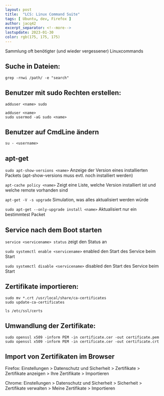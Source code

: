 ```yaml
---
layout: post
title:  "LCS: Linux Command Suite"
tags: [ Ubuntu, dev, Firefox ]
author: jacq42
excerpt_separator: <!--more-->
lastupdate: 2023-01-30
color: rgb(175, 175, 175)
---
```


Sammlung oft benötigter (und wieder vergessener) Linuxcommands

<!--more-->

## Suche in Dateien:

```
grep -rnwi /path/ -e "search"
```

## Benutzer mit sudo Rechten erstellen:

```
adduser <name> sudo
```
```
adduser <name>
sudo usermod -aG sudo <name>
```

## Benutzer auf CmdLine ändern

```
su - <username>
```

## apt-get

`sudo apt-show-versions <name>` Anzeige der Version eines installierten Packets (apt-show-versions muss evtl. noch installiert werden)

`apt-cache policy <name>` Zeigt eine Liste, welche Version installiert ist und welche remote vorhanden sind

`apt-get -V -s upgrade` Simulation, was alles aktualisiert werden würde

`sudo apt-get --only-upgrade install <name>` Aktualisiert nur ein bestimmtest Packet

## Service nach dem Boot starten

`service <servicename> status` zeigt den Status an

`sudo systemctl enable <servicename>` enabled den Start des Service beim Start

`sudo systemctl disable <servicename>` disabled den Start des Service beim Start


## Zertifikate importieren:

```
sudo mv *.crt /usr/local/share/ca-certificates
sudo update-ca-certificates

ls /etc/ssl/certs
```

## Umwandlung der Zertifikate:

```
sudo openssl x509 -inform PEM -in certificate.cer -out certificate.pem
sudo openssl x509 -inform PEM -in certificate.cer -out certificate.crt
```

## Import von Zertifikaten im Browser

Firefox:
Einstellungen > Datenschutz und Sicherheit > Zertifikate > Zertifikate anzeigen > Ihre Zertifikate > Importieren

Chrome:
Einstellungen > Datenschutz und Sicherheit > Sicherheit > Zertifikate verwalten > Meine Zertifikate > Importieren